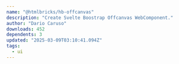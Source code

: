 ```yaml
---
name: "@htmlbricks/hb-offcanvas"
description: "Create Svelte Boostrap Offcanvas WebComponent."
author: "Dario Caruso"
downloads: 452
dependents: 3
updated: "2025-03-09T03:10:41.094Z"
tags: 
  - ui
---
```

